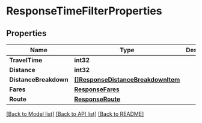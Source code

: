 # ResponseTimeFilterProperties

## Properties

Name | Type | Description | Notes
------------ | ------------- | ------------- | -------------
**TravelTime** | **int32** |  | [optional] 
**Distance** | **int32** |  | [optional] 
**DistanceBreakdown** | [**[]ResponseDistanceBreakdownItem**](ResponseDistanceBreakdownItem.md) |  | [optional] 
**Fares** | [**ResponseFares**](ResponseFares.md) |  | [optional] 
**Route** | [**ResponseRoute**](ResponseRoute.md) |  | [optional] 

[[Back to Model list]](../README.md#documentation-for-models) [[Back to API list]](../README.md#documentation-for-api-endpoints) [[Back to README]](../README.md)


